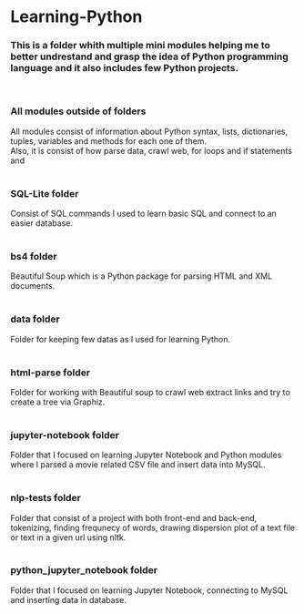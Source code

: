 # Learning-Python
<h3> This is a folder whith multiple mini modules helping me to better undrestand and grasp the idea of Python programming language and it also includes few Python projects.</h3>

<br/>
<h3>All modules outside of folders</h3>
<div>All modules consist of information about Python syntax, lists, dictionaries, tuples, variables and methods for each one of them.</div>
<div>Also, it is consist of how parse data, crawl web, for loops and if statements and </div>
<br/>

<h3>SQL-Lite folder</h3>
<div>Consist of SQL commands I used to learn basic SQL and connect to an easier database.</div>
<br/>

<h3>bs4 folder</h3>
<div>Beautiful Soup which is a Python package for parsing HTML and XML documents.</div>
<br/>

<h3>data folder</h3>
<div>Folder for keeping few datas as I used for learning Python.</div>
<br/>

<h3>html-parse folder</h3>
<div>Folder for working with Beautiful soup to crawl web extract links and try to create a tree via Graphiz.</div>
<br/>

<h3>jupyter-notebook folder</h3>
<div>Folder that I focused on learning Jupyter Notebook and Python modules where I parsed a movie related CSV file and insert data into MySQL.</div>
<br/>

<h3>nlp-tests folder</h3>
<div>Folder that consist of a project with both front-end and back-end, tokenizing, finding frequnecy of words, drawing dispersion plot of a text file or text in a given url using nltk.</div>
<br/>

<h3>python_jupyter_notebook folder</h3>
<div>Folder that I focused on learning Jupyter Notebook, connecting to MySQL and inserting data in database.</div>
<br/>
